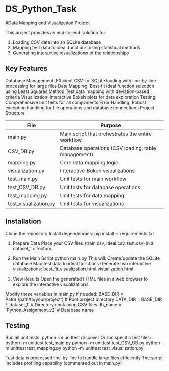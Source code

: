 # DS_Python_Task

#Data Mapping and Visualization Project 

This project provides an end-to-end solution for:

1. Loading CSV data into an SQLite database
2. Mapping test data to ideal functions using statistical methods
3. Generating interactive visualizations of the relationships

## Key Features

Database Management: Efficient CSV-to-SQLite loading with line-by-line processing for large files
Data Mapping:
    Best-fit ideal function selection using Least Squares Method
    Test data mapping with deviation-based criteria
Visualization: Interactive Bokeh plots for data exploration
Testing: Comprehensive unit tests for all components
Error Handling: Robust exception handling for file operations and database connections
Project Structure

| File | Purpose |
|-----------|---------|
| main.py | Main script that orchestrates the entire workflow |
| CSV_DB.py | Database operations (CSV loading, table management) | 
| mapping.py | Core data mapping logic |
| visualization.py | Interactive Bokeh visualizations |
| test_main.py | Unit tests for main workflow |
| test_CSV_DB.py | Unit tests for database operations |
| test_mapping.py | Unit tests for data mapping |
| test_visualization.py | Unit tests for visualizations |

## Installation

Clone the repository
Install dependencies: pip install -r requirements.txt

1. Prepare Data
Place your CSV files (train.csv, ideal.csv, test.csv) in a dataset_1 directory.

2. Run the Main Script
python main.py
This will:
Create/update the SQLite database
Map test data to ideal functions
Generate two interactive visualizations:
    best_fit_visualization.html
    visualization.html

3. View Results
Open the generated HTML files in a web browser to explore the interactive visualizations.

Modify these variables in main.py if needed:
BASE_DIR = Path('/path/to/your/project')  # Root project directory
DATA_DIR = BASE_DIR / 'dataset_1'         # Directory containing CSV files
db_name = 'Python_Assignment_v2'          # Database name

## Testing

Run all unit tests:
    python -m unittest discover
Or run specific test files:
    python -m unittest test_main.py
    python -m unittest test_CSV_DB.py
    python -m unittest test_mapping.py
    python -m unittest test_visualization.py

Test data is processed line-by-line to handle large files efficiently
The script includes profiling capability (commented out in main.py)


